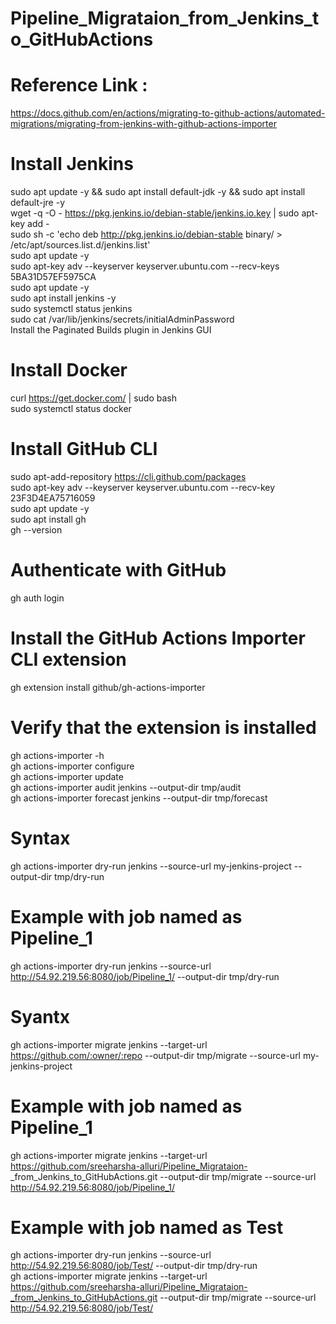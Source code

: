 # Pipeline_Migrataion_from_Jenkins_to_GitHubActions <br>
# Reference Link :
https://docs.github.com/en/actions/migrating-to-github-actions/automated-migrations/migrating-from-jenkins-with-github-actions-importer

# Install Jenkins <br>
sudo apt update -y && sudo apt install default-jdk -y && sudo apt install default-jre -y <br>
wget -q -O - https://pkg.jenkins.io/debian-stable/jenkins.io.key | sudo apt-key add - <br>
sudo sh -c 'echo deb http://pkg.jenkins.io/debian-stable binary/ > /etc/apt/sources.list.d/jenkins.list' <br>
sudo apt update -y <br>
sudo apt-key adv --keyserver keyserver.ubuntu.com --recv-keys 5BA31D57EF5975CA <br>
sudo apt update -y <br>
sudo apt install jenkins -y <br>
sudo systemctl status jenkins <br>
sudo cat /var/lib/jenkins/secrets/initialAdminPassword <br>
Install the Paginated Builds plugin in Jenkins GUI <br>

# Install Docker <br>
curl https://get.docker.com/ | sudo bash <br>
sudo systemctl status docker <br>

# Install GitHub CLI <br>
sudo apt-add-repository https://cli.github.com/packages <br>
sudo apt-key adv --keyserver keyserver.ubuntu.com --recv-key 23F3D4EA75716059 <br>
sudo apt update -y <br>
sudo apt install gh <br>
gh --version <br>

# Authenticate with GitHub <br>
gh auth login <br>

# Install the GitHub Actions Importer CLI extension <br>
gh extension install github/gh-actions-importer <br>

# Verify that the extension is installed <br>
gh actions-importer -h <br>
gh actions-importer configure <br>
gh actions-importer update <br>
gh actions-importer audit jenkins --output-dir tmp/audit <br>
gh actions-importer forecast jenkins --output-dir tmp/forecast <br>

# Syntax <br>
gh actions-importer dry-run jenkins --source-url my-jenkins-project --output-dir tmp/dry-run <br>

# Example with job named as Pipeline_1 <br>
gh actions-importer dry-run jenkins --source-url http://54.92.219.56:8080/job/Pipeline_1/ --output-dir tmp/dry-run <br>
# Syantx <br>
gh actions-importer migrate jenkins --target-url https://github.com/:owner/:repo --output-dir tmp/migrate --source-url my-jenkins-project <br>
# Example with job named as Pipeline_1 <br>
gh actions-importer migrate jenkins --target-url https://github.com/sreeharsha-alluri/Pipeline_Migrataion- _from_Jenkins_to_GitHubActions.git --output-dir tmp/migrate --source-url http://54.92.219.56:8080/job/Pipeline_1/ <br>
# Example with job named as Test <br>
gh actions-importer dry-run jenkins --source-url http://54.92.219.56:8080/job/Test/ --output-dir tmp/dry-run <br>
gh actions-importer migrate jenkins --target-url https://github.com/sreeharsha-alluri/Pipeline_Migrataion-_from_Jenkins_to_GitHubActions.git --output-dir tmp/migrate --source-url http://54.92.219.56:8080/job/Test/ <br>





